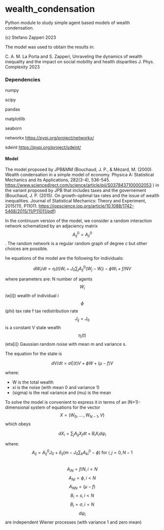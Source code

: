 # wealth_condensation
Python module to study simple agent based models of wealth condensation. 

(c) Stefano Zapperi 2023

The model was used to obtain the results in:

C. A. M. La Porta and S. Zapperi, 
Unraveling the dynamics of wealth inequality and the impact on social mobility and health disparities
J. Phys. Complexity 2023

### Dependencies
numpy 

scipy

pandas 

matplotlib

seaborn

networkx https://pypi.org/project/networkx/

sdeint https://pypi.org/project/sdeint/


#### Model
The model proposed by JPB&MM (Bouchaud, J. P., & Mézard, M. (2000). Wealth condensation in a simple model of economy. Physica A: Statistical Mechanics and its Applications, 282(3-4), 536-545. https://www.sciencedirect.com/science/article/pii/S0378437100002053 ) in the variant proposed by JPB that includes taxes and the governement (Bouchaud, J. P. (2015). On growth-optimal tax rates and the issue of wealth inequalities. Journal of Statistical Mechanics: Theory and Experiment, 2015(11), P11011. https://iopscience.iop.org/article/10.1088/1742-5468/2015/11/P11011/pdf)

In the continuum version of the model, we consider a random interaction network schematized by an adjaciency matrix $$A^0_{ij}=A^0_{ji}$$.
The random network is a regular random graph of degree $c$ but other choices are possible.

he equations of the model are the following for individuals:

$$ dW_i/dt = \eta_i(t) W_i + J_0\sum_j A^0_{ij}(W_j -W_i) - \phi W_i + f/N V$$

where parameters are: 
N number of agents
$$W_i$$ (w[i]) wealth of individual i
$$\phi$$ (phi) tax rate
f tax redistribution rate
$$J_{ij}=J_0$$ is a constant
V state wealth
$$\eta_i(t)$$ (eta[i]) Gaussian random noise with mean m and variance s.

The equation for the state is

$$dV/dt =  \sigma  \xi(t)  V + \phi W + (\mu-f)V$$

where:
- W is the total wealth
- xi is the noise (with mean 0 and variance 1)
- (sigma) is the real variance and  (mu) is the mean

To solve the model is convenient to express it in terms of an 
(N+1)-dimensional system of equations for the vector 
$$X = (W_0, ...., W_{N-1}, V)$$
which obeys

$$dX_i = \sum_j A_{ij} X_j dt + B_i X_i d\psi_i$$

where:
$$A_{ij} = A^0_{ij}J_0 + \delta_{ij} (m-J_0\sum_k A^0_{ki} -\phi)  \mbox{ for } i,j=0,N-1$$   
$$A_{iN}=f/N, i \lt N$$ 
$$A_{Ni}=\phi, i\lt N$$
$$A_{NN}=(\mu-f)$$
$$B_i = s,  i \lt N$$
$$B_i=\sigma, i=N$$
$$d\psi_i$$ are independent Wiener processes (with variance 1 and zero mean)
